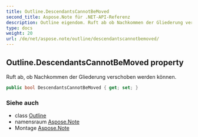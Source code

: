 ```yaml
---
title: Outline.DescendantsCannotBeMoved
second_title: Aspose.Note für .NET-API-Referenz
description: Outline eigendom. Ruft ab ob Nachkommen der Gliederung verschoben werden können.
type: docs
weight: 20
url: /de/net/aspose.note/outline/descendantscannotbemoved/
---
```

## Outline.DescendantsCannotBeMoved property

Ruft ab, ob Nachkommen der Gliederung verschoben werden können.

```csharp
public bool DescendantsCannotBeMoved { get; set; }
```

### Siehe auch

* class [Outline](../)
* namensraum [Aspose.Note](../../outline/)
* Montage [Aspose.Note](../../../)


